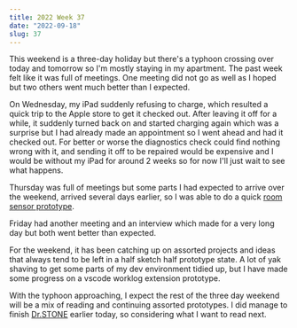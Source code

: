 ```yaml
---
title: 2022 Week 37
date: "2022-09-18"
slug: 37
---
```


This weekend is a three-day holiday but there's a typhoon crossing over today and tomorrow so I'm mostly staying in my apartment. The past week felt like it was full of meetings. One meeting did not go as well as I hoped but two others went much better than I expected.

On Wednesday, my iPad suddenly refusing to charge, which resulted a quick trip to the Apple store to get it checked out. After leaving it off for a while, it suddenly turned back on and started charging again which was a surprise but I had already made an appointment so I went ahead and had it checked out. For better or worse the diagnostics check could find nothing wrong with it, and sending it off to be repaired would be expensive and I would be without my iPad for around 2 weeks so for now I'll just wait to see what happens.

Thursday was full of meetings but some parts I had expected to arrive over the weekend, arrived several days earlier, so I was able to do a quick [room sensor prototype](/blog/prototyping-a-sensor).

Friday had another meeting and an interview which made for a very long day but both went better than expected.

For the weekend, it has been catching up on assorted projects and ideas that always tend to be left in a half sketch half prototype state. A lot of yak shaving to get some parts of my dev environment tidied up, but I have made some progress on a vscode worklog extension prototype.

With the typhoon approaching, I expect the rest of the three day weekend will be a mix of reading and continuing assorted prototypes. I did manage to finish [Dr.STONE](https://manga.line.me/book/product_list?product_id=00009im3) earlier today, so considering what I want to read next.
